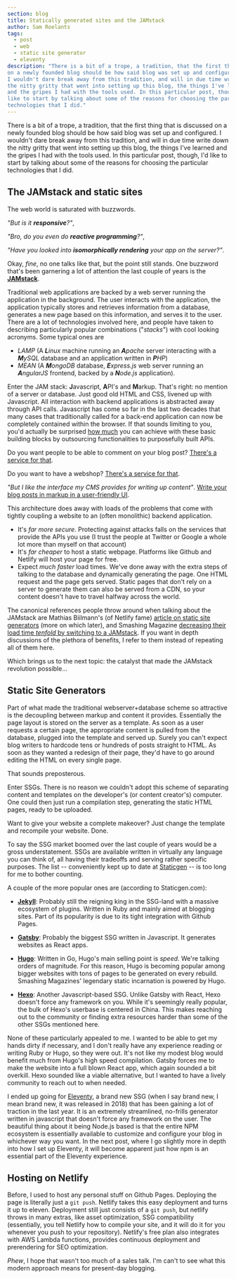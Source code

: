 ```yaml
---
section: blog
title: Statically generated sites and the JAMstack
author: Sam Roelants
tags:
  - post
  - web
  - static site generator
  - eleventy
description: "There is a bit of a trope, a tradition, that the first thing that is discussed
on a newly founded blog should be how said blog was set up and configured.
I wouldn't dare break away from this tradition, and will in due time write down
the nitty gritty that went into setting up this blog, the things I've learned
and the gripes I had with the tools used. In this particular post, though, I'd
like to start by talking about some of the reasons for choosing the particular
technologies that I did."
---
```


There is a bit of a trope, a tradition, that the first thing that is discussed
on a newly founded blog should be how said blog was set up and configured.
I wouldn't dare break away from this tradition, and will in due time write down
the nitty gritty that went into setting up this blog, the things I've learned
and the gripes I had with the tools used. In this particular post, though, I'd
like to start by talking about some of the reasons for choosing the particular
technologies that I did.

## The JAMstack and static sites
The web world is saturated with buzzwords. 

_"But is it **responsive**?"_,

_"Bro, do you even do **reactive programming**?"_,

_"Have you looked into
**isomorphically rendering** your app on the server?"_. 

Okay, _fine_, no one talks
like that, but the point still stands.
One buzzword that's been garnering a lot of attention the last couple of years
is the [**JAMstack**](https://jamstack.org).

Traditional web applications are backed by a web server running the application
in the background. The user interacts with the application, the application
typically stores and retrieves information from a database, generates a new 
page based on this information, and serves it to the user. There are a lot of
technologies involved here, and people have taken to describing particularly
popular combinations ("_stacks_") with cool looking acronyms. Some
typical ones are 
- _LAMP_ (A _**L**inux_
machine running an _**A**pache_ server interacting with a _**M**ySQL_ database and an
application written in _**P**HP_) 
- _MEAN_ (A _**M**ongoDB_ database, _**E**xpress.js_ web
server running an _**A**ngularJS_ frontend, backed by a _**N**ode.js_ application).

Enter the JAM stack: **J**avascript, **A**PI's and **M**arkup. That's right: no
mention of a server or database. Just good old HTML and CSS, livened up with 
Javascript. All interaction with backend applications is abstracted away through
API calls.
Javascript has come so
far in the last two decades that many cases that traditionally called for a 
back-end application can now be completely contained within the browser. If that
sounds limiting to you, you'd actually be surprised [how
much](https://www.thenewdynamic.org) you can achieve
with these basic building blocks by outsourcing functionalities to purposefully
built APIs.

Do you want people to be able to comment on your blog post? [There's a service
for that](https://disqus.com). 

Do you want to have a webshop? 
[There's a service for that](https://shopify.com). 

_"But I like
the interface my CMS provides for writing up content"_. [Write your blog posts in
markup in a user-friendly UI](https://prose.io).

This architecture does away with loads of the problems that come with tightly
coupling a website to an (often monolithic) backend application.

- It's *far more secure*. Protecting against attacks falls on the services that
  provide the APIs you use (I trust the people at Twitter or Google a whole lot
  more than myself on that account)
- It's *far cheaper* to host a static webpage. Platforms like Github and Netlify
  will host your page for free.
- Expect *much faster* load times. We've done away with the extra steps of 
  talking to the database and dynamically generating the page. One HTML request
  and the page gets served. 
  Static pages that don't rely on a server to generate them can also be served
  from a CDN, so your content doesn't have to travel halfway across the world.

The canonical references people throw around when talking about the JAMstack are 
Mathias Biilmann's (of Netlify fame) [article on static site generators](https://www.smashingmagazine.com/2015/11/modern-static-website-generators-next-big-thing/) (more 
on which later), and Smashing Magazine [decreasing their load time *tenfold* by
switching to a JAMstack](https://www.netlify.com/case-studies/smashing/). If 
you want in depth discussions of the plethora of benefits, I refer to them instead
of repeating all of them here. 

Which brings us to the next topic: the catalyst that made the JAMstack revolution
possible...

## Static Site Generators
Part of what made the traditional webserver+database scheme so attractive is the
decoupling between markup and content it provides. Essentially the page
layout is stored on the server as a template.  As soon as a user requests a 
certain page, the appropriate content is pulled from the database, plugged into
the template and served up. Surely you can't expect blog writers to hardcode
tens or hundreds of posts straight to HTML. As soon as they wanted a redesign of
their page, they'd have to go around editing the HTML on every single page. 

That sounds preposterous.

Enter SSGs. There is no reason we couldn't adopt this scheme of separating
content and templates on the developer's (or content creator's) computer. One
could then just run a compilation step, generating the static HTML pages, ready 
to be uploaded.

Want to give your website a complete makeover? Just change the template and
recompile your website. Done.

To say the SSG market boomed over the last couple of years would be a gross 
understatement. SSGs are available written in virtually any language you can
think of, all having their tradeoffs and serving rather specific purposes. 
The list -- conveniently kept up to date at
[Staticgen](https://www.staticgen.com) -- is too long for me to bother counting.

A couple of the more popular ones are (according to Staticgen.com):
- **[Jekyll](https://jekyllrb.com)**: Probably still the reigning king in the 
SSG-land with a massive ecosystem of plugins. Written in
Ruby and mainly aimed at blogging sites. Part of its popularity is 
due to its tight integration with Github Pages.

- **[Gatsby](https://www.gatsbyjs.io)**: Probably the biggest SSG written in Javascript. It generates 
websites as React apps.

- **[Hugo](https://www.gohugo.io)**: Written in Go, Hugo's main selling point is *speed*. We're talking
orders of magnitude. For this reason, Hugo is becoming popular among bigger 
websites with tons of pages to be generated on every rebuild. Smashing
Magazines' legendary static incarnation is powered by Hugo.

- **[Hexo](https://www.hexo.io)**: Another Javascript-based SSG. Unlike Gatsby with React, Hexo 
doesn't force any framework on you. While it's seemingly really popular, the
bulk of Hexo's userbase is centered in China. This makes reaching out to the
community or finding extra resources harder than some of the other SSGs
mentioned here.

None of these particularly appealed to me. I wanted to be able to get my hands
dirty if necessary, and I don't really have any experience reading or writing
Ruby or Hugo, so they were out. It's not like my modest blog would benefit much
from Hugo's high speed compilation. Gatsby forces me to make the website into a
full blown React app, which again sounded a bit overkill. Hexo sounded like a 
viable alternative, but I wanted to have a lively community to reach out to when 
needed.

I ended up going for [Eleventy](https://www.11ty.io), 
a brand new SSG (when I say brand new, I mean brand new, it was released in 2018)
that has been gaining a lot of traction in the last year. It is an extremely
streamlined, no-frills generator written in javascript that doesn't force any
framework on the user. The beautiful thing about it being Node.js based is that
the entire NPM ecosystem is essentially available to customize and configure
your blog in whichever way you want. In the next post, where I go slightly more
in depth into how I set up Eleventy, it will become apparent just how npm is an
essential part of the Eleventy experience.

## Hosting on Netlify
Before, I used to host any personal stuff on Github Pages. Deploying the page
is literally just a `git push`. Netlify takes this easy deployment and turns it
up to eleven. Deployment still just consists of a `git push`, but netlify
throws in many extras, like asset optimization, SSG compatibility (essentially,
you tell Netlify how to compile your site, and it will do it for you whenever
you push to your repository). Netlify's free plan also integrates with AWS
Lambda functions, provides continuous deployment and prerendering for SEO
optimization.

*Phew*, I hope that wasn't too much of a sales talk. 
I'm can't to see what this modern approach means for present-day blogging.


